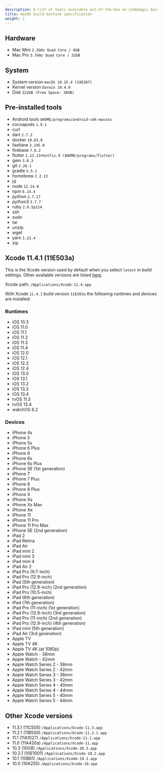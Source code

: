 ```yaml
---
description: A list of tools available out-of-the-box on Codemagic build machines.
title: macOS build machine specification
weight: 2
---
```


## Hardware

- Mac Mini `2.3GHz Quad Core / 8GB`
- Mac Pro `3.7GHz Quad Core / 32GB`

## System

- System version `macOS 10.15.4 (19E287)`
- Kernel version `Darwin 19.4.0`
- Disk `322GB (Free Space: 38GB)`

## Pre-installed tools

- Android tools `$HOME/programs/android-sdk-macosx`
- cocoapods `1.9.1`
- curl
- dart `2.7.2`
- docker `19.03.8`
- fastlane `2.145.0`
- firebase `7.6.2`
- flutter `1.12.13+hotfix.9 ($HOME/programs/flutter)`
- gem `3.0.3`
- git `2.26.1`
- gradle `5.5.1`
- homebrew `2.2.13`
- jq
- node `12.14.0`
- npm `6.14.4`
- python `2.7.17`
- python3 `3.7.7`
- ruby `2.6.5p114`
- ssh
- sudo
- tar
- unzip
- wget
- yarn `1.22.4`
- zip

## Xcode 11.4.1 (11E503a)

This is the Xcode version used by default when you select `latest` in build settings. Other available versions are listed [here](#other-xcode-versions).

Xcode path: `/Applications/Xcode-11.4.app`

With Xcode `11.4.1` build version `11E503a` the following runtimes and devices are installed:

### Runtimes

- iOS 10.3
- iOS 11.0
- iOS 11.1
- iOS 11.2
- iOS 11.3
- iOS 11.4
- iOS 12.0
- iOS 12.1
- iOS 12.2
- iOS 12.4
- iOS 13.0
- iOS 13.1
- iOS 13.2
- iOS 13.3
- iOS 13.4
- tvOS 11.3
- tvOS 13.4
- watchOS 6.2

### Devices

- iPhone 4s
- iPhone 5
- iPhone 5s
- iPhone 6 Plus
- iPhone 6
- iPhone 6s
- iPhone 6s Plus
- iPhone SE (1st generation)
- iPhone 7
- iPhone 7 Plus
- iPhone 8
- iPhone 8 Plus
- iPhone X
- iPhone Xs
- iPhone Xs Max
- iPhone Xʀ
- iPhone 11
- iPhone 11 Pro
- iPhone 11 Pro Max
- iPhone SE (2nd generation)
- iPad 2
- iPad Retina
- iPad Air
- iPad mini 2
- iPad mini 3
- iPad mini 4
- iPad Air 2
- iPad Pro (9.7-inch)
- iPad Pro (12.9-inch)
- iPad (5th generation)
- iPad Pro (12.9-inch) (2nd generation)
- iPad Pro (10.5-inch)
- iPad (6th generation)
- iPad (7th generation)
- iPad Pro (11-inch) (1st generation)
- iPad Pro (12.9-inch) (3rd generation)
- iPad Pro (11-inch) (2nd generation)
- iPad Pro (12.9-inch) (4th generation)
- iPad mini (5th generation)
- iPad Air (3rd generation)
- Apple TV
- Apple TV 4K
- Apple TV 4K (at 1080p)
- Apple Watch - 38mm
- Apple Watch - 42mm
- Apple Watch Series 2 - 38mm
- Apple Watch Series 2 - 42mm
- Apple Watch Series 3 - 38mm
- Apple Watch Series 3 - 42mm
- Apple Watch Series 4 - 40mm
- Apple Watch Series 4 - 44mm
- Apple Watch Series 5 - 40mm
- Apple Watch Series 5 - 44mm

## Other Xcode versions

- 11.3.1 (11C505) `/Applications/Xcode-11.3.app`
- 11.2.1 (11B500) `/Applications/Xcode-11.2.1.app`
- 11.1 (11A1027) `/Applications/Xcode-11.1.app`
- 11.0 (11A420a) `/Applications/Xcode-11.app`
- 10.3 (10G8) `/Applications/Xcode-10.3.app`
- 10.2.1 (10E1001) `/Applications/Xcode-10.2.app`
- 10.1 (10B61) `/Applications/Xcode-10.1.app`
- 10.0 (10A255) `/Applications/Xcode-10.app`

